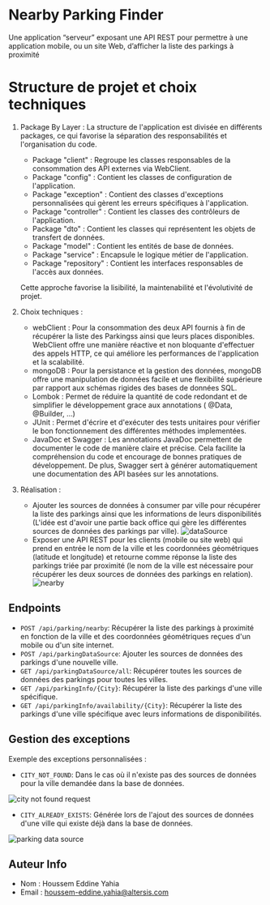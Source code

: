 # Nearby Parking Finder
Une application “serveur” exposant une API REST pour permettre à une application mobile, ou un site Web, d’afficher la liste des parkings à proximité

# Structure de projet et choix techniques

1. Package By Layer :
   La structure de l'application est divisée en différents packages, ce qui  favorise la séparation des responsabilités et l'organisation du code.
   - Package "client" : Regroupe les classes responsables de la consommation des API externes via WebClient.
   - Package "config" : Contient les classes de configuration de l'application.
   - Package "exception" : Contient des classes d'exceptions personnalisées qui gèrent les erreurs spécifiques à l'application.
   - Package "controller" : Contient les classes des contrôleurs de l'application.
   - Package "dto" : Contient les classes qui représentent les objets de transfert de données.
   - Package "model" : Contient les entités de base de données.
   - Package "service" : Encapsule le logique métier de l'application.
   - Package "repository" : Contient les interfaces responsables de l'accès aux données.
   
   Cette approche favorise la lisibilité, la maintenabilité et l'évolutivité de projet.
   
2. Choix techniques :
   - webClient : Pour la consommation des deux API fournis à fin de récupérer la liste des Parkingss ainsi que leurs places disponibles.
              WebClient offre une manière réactive et non bloquante d'effectuer des appels HTTP, ce qui améliore les performances de l'application et               la scalabilité.
   - mongoDB : Pour la persistance et la gestion des données, mongoDB offre une manipulation de données facile et une flexibilité supérieure par    rapport aux schémas rigides des bases de données SQL.
   - Lombok : Permet de réduire la quantité de code redondant et de simplifier le développement grace aux annotations ( @Data, @Builder, ...)
   - JUnit : Permet d'écrire et d'exécuter des tests unitaires pour vérifier le bon fonctionnement des différentes méthodes implementées.
   - JavaDoc et Swagger : Les annotations JavaDoc permettent de documenter le code de manière claire et précise. Cela facilite la compréhension du code et encourage de bonnes pratiques de développement. De plus, Swagger sert à générer automatiquement une documentation des API basées sur les annotations.
   
3. Réalisation : 
   - Ajouter les sources de données à consumer par ville pour récupérer la liste des parkings ainsi que les informations de leurs disponibilités
  (L'idée est d'avoir une partie back office qui gère les différentes sources de données des parkings par ville).
   ![dataSource](https://github.com/houssemEddineYahia-altersis/parking/assets/127393158/0d623d65-1208-4450-814f-a58ac450b853)
   - Exposer une API REST pour les clients (mobile ou site web) qui prend en entrée le nom de la ville et les coordonnées géométriques (latitude et longitude) et retourne comme réponse la liste des parkings triée par proximité
 (le nom de la ville est nécessaire pour récupérer les deux sources de données des parkings en relation).
 ![nearby](https://github.com/houssemEddineYahia-altersis/parking/assets/127393158/9cdce6e6-ba94-4fd7-8001-743edfd23e40)

## Endpoints

- `POST /api/parking/nearby`: Récupérer la liste des parkings à proximité en fonction de la ville et des coordonnées géométriques reçues d'un mobile ou d'un site internet.
- `POST /api/parkingDataSource`: Ajouter les sources de données des parkings d'une nouvelle ville.
- `GET /api/parkingDataSource/all`: Récupérer toutes les sources de données des parkings pour toutes les villes.
- `GET /api/parkingInfo/{City}`: Récupérer la liste des parkings d'une ville spécifique.
- `GET /api/parkingInfo/availability/{City}`: Récupérer la liste des parkings d'une ville spécifique avec leurs informations de disponibilités.

## Gestion des exceptions

Exemple des exceptions personnalisées :

- `CITY_NOT_FOUND`: Dans le cas où il n'existe pas des sources de données pour la ville demandée dans la base de données.

![city not found request](https://github.com/houssemEddineYahia-altersis/parking/assets/127393158/95c6eb4d-9111-4915-8663-2c8398840e5d)
- `CITY_ALREADY_EXISTS`: Générée lors de l'ajout des sources de données d'une ville qui existe déjà dans la base de données.

![parking data source](https://github.com/houssemEddineYahia-altersis/parking/assets/127393158/b6788c6c-b265-4357-b49e-5af50406cb12)


## Auteur Info

- Nom : Houssem Eddine Yahia
- Email : houssem-eddine.yahia@altersis.com

